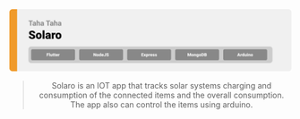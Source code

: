 <img src="./assets/titles/title1.svg"/>

<div align="center">

> Solaro is an IOT app that tracks solar systems charging and consumption of the
> connected items and the overall consumption. The app also can control the items
> using arduino.

